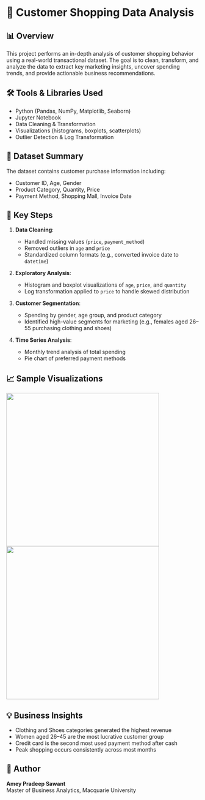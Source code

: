 # 🛒 Customer Shopping Data Analysis

## 📊 Overview
This project performs an in-depth analysis of customer shopping behavior using a real-world transactional dataset. The goal is to clean, transform, and analyze the data to extract key marketing insights, uncover spending trends, and provide actionable business recommendations.

## 🛠️ Tools & Libraries Used
- Python (Pandas, NumPy, Matplotlib, Seaborn)
- Jupyter Notebook
- Data Cleaning & Transformation
- Visualizations (histograms, boxplots, scatterplots)
- Outlier Detection & Log Transformation

## 📁 Dataset Summary
The dataset contains customer purchase information including:
- Customer ID, Age, Gender
- Product Category, Quantity, Price
- Payment Method, Shopping Mall, Invoice Date

## 📌 Key Steps
1. **Data Cleaning**:
   - Handled missing values (`price`, `payment_method`)
   - Removed outliers in `age` and `price`
   - Standardized column formats (e.g., converted invoice date to `datetime`)

2. **Exploratory Analysis**:
   - Histogram and boxplot visualizations of `age`, `price`, and `quantity`
   - Log transformation applied to `price` to handle skewed distribution

3. **Customer Segmentation**:
   - Spending by gender, age group, and product category
   - Identified high-value segments for marketing (e.g., females aged 26–55 purchasing clothing and shoes)

4. **Time Series Analysis**:
   - Monthly trend analysis of total spending
   - Pie chart of preferred payment methods

## 📈 Sample Visualizations
<img src="images/boxplot_price.png" width="400"/> <img src="images/spending_by_gender.png" width="400"/>

## 💡 Business Insights
- Clothing and Shoes categories generated the highest revenue
- Women aged 26–45 are the most lucrative customer group
- Credit card is the second most used payment method after cash
- Peak shopping occurs consistently across most months

## 🤖 Author
**Amey Pradeep Sawant**  
Master of Business Analytics, Macquarie University  
